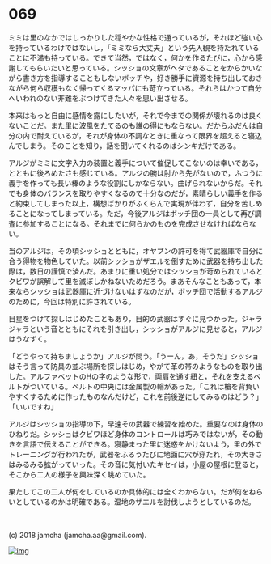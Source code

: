 # 069

ミミは里のなかではしっかりした穏やかな性格で通っているが，それほど強い心を持っているわけではないし，「ミミなら大丈夫」という先入観を持たれていることに不満も持っている。できて当然，ではなく，何かを作るたびに，心から感謝してもらいたいと思っている。シッショの文章がヘタであることをからかいながら書き方を指導することもしないボッチや，好き勝手に資源を持ち出しておきながら何ら収穫もなく帰ってくるマッパにも苛立っている。それらはかつて自分へいわれのない非難をぶつけてきた人々を思い出させる。  

本来はもっと自由に感情を露にしたいが，それで今までの関係が壊れるのは良くないことだ。また里に波風をたてるのも誰の得にもならない。だからふだんは自分の内で耐えているが，それが身体の不調なときに重なって限界を超えると寝込んでしまう。そのことを知り，話を聞いてくれるのはシンキだけである。  

アルジがミミに文字入力の装置と義手について催促してこないのは幸いである，とともに後ろめたさも感じている。アルジの腕は肘から先がないので，ふつうに義手を作っても長い棒のような役割にしかならない。曲げられないからだ。それでも身体のバランスを取りやすくなるので十分なのだが，素晴らしい義手を作ると約束してしまった以上，構想ばかりがふくらんで実現が伴わず，自分を苦しめることになってしまっている。ただ，今後アルジはボッチ団の一員として再び調査に参加することになる。それまでに何らかのものを完成させなければならない。  

当のアルジは，その頃シッショとともに，オヤブンの許可を得て武器庫で自分に合う得物を物色していた。以前シッショがザエルを倒すために武器を持ち出した際は，数日の謹慎で済んだ。あまりに重い処分ではシッショが苛められているとクビワが誤解して里を滅ぼしかねないためだろう。まあそんなこともあって，本来ならシッショは武器庫に近づけないはずなのだが，ボッチ団で活動するアルジのために，今回は特別に許されている。  

目星をつけて探しはじめたこともあり，目的の武器はすぐに見つかった。ジャラジャラという音とともにそれを引き出し，シッショがアルジに見せると，アルジはうなずく。  

「どうやって持ちましょうか」アルジが問う。「うーん，あ，そうだ」シッショはそう言って防具の並ぶ場所を探しはじめ，やがて革の帯のようなものを取り出した。アルファベットのHの字のような形で，両肩を通す紐と，それを支えるベルトがついている。ベルトの中央には金属製の輪があった。「これは槍を背負いやすくするために作ったものなんだけど，これを前後逆にしてみるのはどう？」「いいですね」  

アルジはシッショの指導の下，早速その武器で練習を始めた。重要なのは身体のひねりだ。シッショはクビワほど身体のコントロールは巧みではないが，その動きを言語で伝えることができる。寝静まった里に迷惑をかけないよう，里の外でトレーニングが行われたが，武器をふるうたびに地面に穴が穿たれ，その大きさはみるみる拡がっていった。その音に気付いたキセイは，小屋の屋根に登ると，そこから二人の様子を興味深く眺めていた。  

果たしてこの二人が何をしているのか具体的には全くわからない。だが何をねらいとしているのかは明確である。湿地のザエルを討伐しようとしているのだ。  

<br>  
<br>  
(c) 2018 jamcha (jamcha.aa@gmail.com).  

[![img](http://i.creativecommons.org/l/by-nc-sa/4.0/88x31.png)](http://creativecommons.org/licenses/by-nc-sa/4.0/deed)